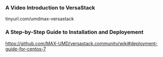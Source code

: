 ### A Video Introduction to VersaStack
tinyurl.com/umdmax-versastack

### A Step-by-Step Guide to Installation and Deployement
https://github.com/MAX-UMD/versastack.community/wiki#deployment-guide-for-centos-7
